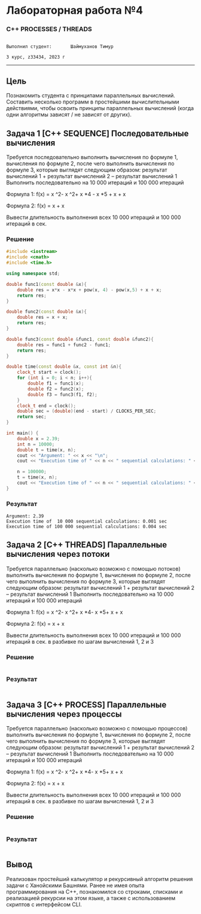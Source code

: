 # Лабораторная работа №4

### C++ PROCESSES / THREADS

                                                                                  Выполнил студент:       Шаймуханов Тимур
                                                                                                    3 курс, z33434, 2023 г
---

## Цель

Познакомить студента с принципами параллельных вычислений. Составить несколько
программ в простейшими вычислительными действиями, чтобы освоить принципы
параллельных вычислений (когда одни алгоритмы зависят / не зависят от других).

## Задача 1 [С++ SEQUENCE] Последовательные вычисления

Требуется последовательно выполнить вычисления по формуле 1, вычисления по
формуле 2, после чего выполнить вычисления по формуле 3, которые выглядят
следующим образом: результат вычислений 1 + результат вычислений 2 –
результат вычислений 1
Выполнить последовательно на 10 000 итераций и 100 000 итераций

Формула 1: f(x) = x ^2- x ^2+ x *4 - x *5 + x + x

Формула 2: f(x) = x + x

Вывести длительность выполнения всех 10 000 итераций и 100 000 итераций в сек.

### Решение
```C++
#include <iostream>
#include <cmath>
#include <time.h>

using namespace std;

double func1(const double &x){
    double res = x*x - x*x + pow(x, 4) - pow(x,5) + x + x;
    return res;
}

double func2(const double &x){
    double res = x + x;
    return res;
}

double func3(const double &func1, const double &func2){
    double res = func1 + func2 - func1;
    return res;
}

double time(const double &x, const int &n){
    clock_t start = clock();
    for (int i = 0; i < n; i++){
        double f1 = func1(x);
        double f2 = func2(x);
        double f3 = func3(f1, f2);
    }
    clock_t end = clock();
    double sec = (double)(end - start) / CLOCKS_PER_SEC;
    return sec;
}

int main() {
    double x = 2.39;
    int n = 10000;
    double t = time(x, n);
    cout << "Argument: " << x << "\n";
    cout << "Execution time of " << n << " sequential calculations: " << t <<" sec \n";

    n = 100000;
    t = time(x, n);
    cout << "Execution time of " << n << " sequential calculations: " << t <<" sec \n";
}
```
### Результат

```console
Argument: 2.39
Execution time of  10 000 sequential calculations: 0.001 sec
Execution time of 100 000 sequential calculations: 0.004 sec
```

## Задача 2 [C++ THREADS] Параллельные вычисления через потоки

Требуется параллельно (насколько возможно с помощью потоков) выполнить
вычисления по формуле 1, вычисления по формуле 2, после чего выполнить
вычисления по формуле 3, которые выглядят следующим образом: результат
вычислений 1 + результат вычислений 2 – результат вычислений 1
Выполнить последовательно на 10 000 итераций и 100 000 итераций

Формула 1: f(x) = x ^2- x ^2+ x *4- x *5+ x + x

Формула 2: f(x) = x + x

Вывести длительность выполнения всех 10 000 итераций и 100 000 итераций в сек.
в разбивке по шагам вычислений 1, 2 и 3

### Решение
```C++

```


### Результат
```console

```

## Задача 3 [C++ PROCESS] Параллельные вычисления через процессы

Требуется параллельно (насколько возможно с помощью процессов) выполнить
вычисления по формуле 1, вычисления по формуле 2, после чего выполнить
вычисления по формуле 3, которые выглядят следующим образом: результат
вычислений 1 + результат вычислений 2 – результат вычислений 1
Выполнить последовательно на 10 000 итераций и 100 000 итераций

Формула 1: f(x) = x ^2- x ^2+ x *4- x *5+ x + x

Формула 2: f(x) = x + x

Вывести длительность выполнения всех 10 000 итераций и 100 000 итераций в сек.
в разбивке по шагам вычислений 1, 2 и 3

### Решение
```C++

```


### Результат
```console

```
## Вывод
Реализован простейший калькулятор и рекурсивный алгоритм решения задачи с Ханойскими Башнями. Ранее не имея опыта программирования на C++, познакомился со строками, списками и реализацией рекурсии на этом языке, а также с использованием скриптов с интерфейсом CLI.
